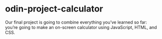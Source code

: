 # odin-project-calculator
Our final project is going to combine everything you’ve learned so far: you’re going to make an on-screen calculator using JavaScript, HTML, and CSS.
